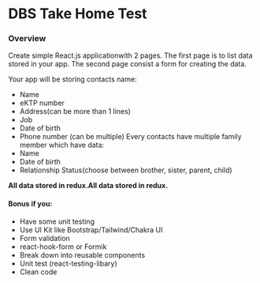 # DBS Take Home Test
### Overview

Create simple React.js applicationwith 2 pages. The first page is to list data stored in your app.
The second page consist a form for creating the data.

Your app will be storing contacts name:
- Name
- eKTP number
- Address(can be more than 1 lines)
- Job
- Date of birth
- Phone number (can be multiple)
Every contacts have multiple family member which have data:
- Name
- Date of birth
- Relationship Status(choose between brother, sister, parent, child)

**All data stored in redux.All data stored in redux.**
#### Bonus if you:

- Have some unit testing
- Use UI Kit like Bootstrap/Tailwind/Chakra UI
- Form validation
- react-hook-form or Formik
- Break down into reusable components
- Unit test (react-testing-libary)
- Clean code
